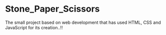 # Stone_Paper_Scissors
The small project based on web development that has used HTML, CSS and JavaScript for its creation..!!

